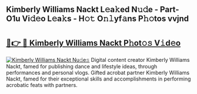 ## Kimberly Williams Nackt L𝚎a𝚔ed N𝚞𝚍e - Part-O1u Vi𝚍𝚎o L𝚎a𝚔s - H𝚘𝚝 O𝚗𝚕yf𝚊ns P𝚑𝚘tos vvjnd

# <h2><a href="http://kf7k21.oniu.top/?m=Kimberly+Williams+Nackt">🔗👉 🔴 Kimberly Williams Nackt P𝚑ot𝚘𝚜 V𝚒d𝚎o</a></h2>

[![Kimberly Williams Nackt Nu𝚍e𝚜](https://i.imgur.com/0qMVB7G.gif)](http://kf7k21.oniu.top/?m=Kimberly+Williams+Nackt)
Digital content creator Kimberly Williams Nackt, famed for publishing dance and lifestyle ideas, through performances and personal vlogs. Gifted acrobat partner Kimberly Williams Nackt, famed for their exceptional skills and accomplishments in performing acrobatic feats with partners.  
